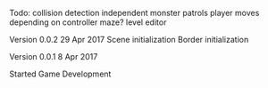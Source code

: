 Todo:
collision detection
independent monster patrols
player moves depending on controller
maze?
level editor

Version 0.0.2 29 Apr 2017
Scene initialization
Border initialization

Version 0.0.1 8 Apr 2017

Started Game Development
